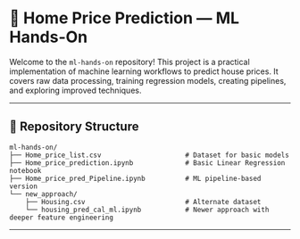 # 🏡 Home Price Prediction — ML Hands-On

Welcome to the `ml-hands-on` repository! This project is a practical implementation of machine learning workflows to predict house prices. It covers raw data processing, training regression models, creating pipelines, and exploring improved techniques.

---

## 📁 Repository Structure

```
ml-hands-on/
├── Home_price_list.csv                     # Dataset for basic models
├── Home_price_prediction.ipynb             # Basic Linear Regression notebook
├── Home_price_pred_Pipeline.ipynb          # ML pipeline-based version
└── new_approach/
    ├── Housing.csv                         # Alternate dataset
    └── housing_pred_cal_ml.ipynb           # Newer approach with deeper feature engineering
```

---
